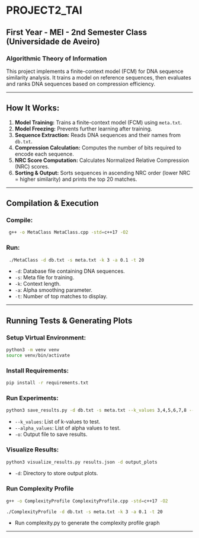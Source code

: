 # PROJECT2_TAI

## First Year - MEI - 2nd Semester Class (Universidade de Aveiro)  
### Algorithmic Theory of Information

This project implements a finite-context model (FCM) for DNA sequence similarity analysis. It trains a model on reference sequences, then evaluates and ranks DNA sequences based on compression efficiency.

---

## How It Works:

1. **Model Training:** Trains a finite-context model (FCM) using `meta.txt`.
2. **Model Freezing:** Prevents further learning after training.
3. **Sequence Extraction:** Reads DNA sequences and their names from `db.txt`.
4. **Compression Calculation:** Computes the number of bits required to encode each sequence.
5. **NRC Score Computation:** Calculates Normalized Relative Compression (NRC) scores.
6. **Sorting & Output:** Sorts sequences in ascending NRC order (lower NRC = higher similarity) and prints the top 20 matches.

---

## Compilation & Execution

### Compile:
```bash
 g++ -o MetaClass MetaClass.cpp -std=c++17 -O2
```

### Run:
```bash
 ./MetaClass -d db.txt -s meta.txt -k 3 -a 0.1 -t 20
```
- `-d`: Database file containing DNA sequences.
- `-s`: Meta file for training.
- `-k`: Context length.
- `-a`: Alpha smoothing parameter.
- `-t`: Number of top matches to display.

---

## Running Tests & Generating Plots

### Setup Virtual Environment:
```bash
python3 -m venv venv
source venv/bin/activate
```

### Install Requirements:
```bash
pip install -r requirements.txt
```

### Run Experiments:
```bash
python3 save_results.py -d db.txt -s meta.txt --k_values 3,4,5,6,7,8 --alpha_values 0.01,0.1,1.0 -o results.json
```
- `--k_values`: List of k-values to test.
- `--alpha_values`: List of alpha values to test.
- `-o`: Output file to save results.

### Visualize Results:
```bash
python3 visualize_results.py results.json -d output_plots
```
- `-d`: Directory to store output plots.


### Run Complexity Profile
```bash
g++ -o ComplexityProfile ComplexityProfile.cpp -std=c++17 -O2
```

```bash
./ComplexityProfile -d db.txt -s meta.txt -k 3 -a 0.1 -t 20
```
- Run complexity.py to generate the complexity profile graph

---


